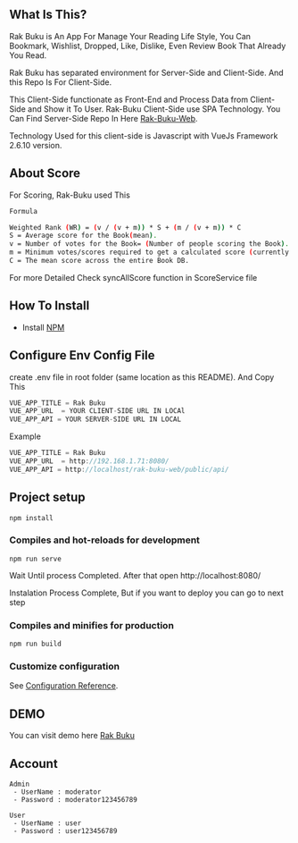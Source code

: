 ## What Is This?

Rak Buku is An App For Manage Your Reading Life Style, You Can Bookmark, Wishlist, Dropped, Like, Dislike, Even Review Book That Already You Read.

Rak Buku has separated environment for Server-Side and Client-Side. And this Repo Is For Client-Side.

This Client-Side functionate as Front-End and Process Data from Client-Side and Show it To User. Rak-Buku Client-Side use SPA Technology. You Can Find Server-Side Repo In Here [Rak-Buku-Web](https://github.com/IrhamMaulani/rak-buku-web).

Technology Used for this client-side is Javascript with VueJs Framework 2.6.10 version.

## About Score

For Scoring, Rak-Buku used This

```sh
Formula

Weighted Rank (WR) = (v / (v + m)) * S + (m / (v + m)) * C
S = Average score for the Book(mean).
v = Number of votes for the Book= (Number of people scoring the Book).
m = Minimum votes/scores required to get a calculated score (currently 50 scores required).
C = The mean score across the entire Book DB.
```

For more Detailed Check syncAllScore function in ScoreService file

## How To Install

- Install [NPM](https://www.npmjs.com/)

## Configure Env Config File

create .env file in root folder (same location as this README). And Copy This

```javascript
VUE_APP_TITLE = Rak Buku
VUE_APP_URL  = YOUR CLIENT-SIDE URL IN LOCAl
VUE_APP_API = YOUR SERVER-SIDE URL IN LOCAL
```

Example

```javascript
VUE_APP_TITLE = Rak Buku
VUE_APP_URL  = http://192.168.1.71:8080/
VUE_APP_API = http://localhost/rak-buku-web/public/api/
```

## Project setup

```
npm install
```

### Compiles and hot-reloads for development

```
npm run serve
```

Wait Until process Completed. After that open http://localhost:8080/ 


Instalation Process Complete, But if you want to deploy you can go to next step

### Compiles and minifies for production

```
npm run build
```

### Customize configuration

See [Configuration Reference](https://cli.vuejs.org/config/).

## DEMO

You can visit demo here [Rak Buku](https://rak-buku-240414.firebaseapp.com/)

## Account

```
Admin
 - UserName : moderator
 - Password : moderator123456789

User
 - UserName : user
 - Password : user123456789
```
